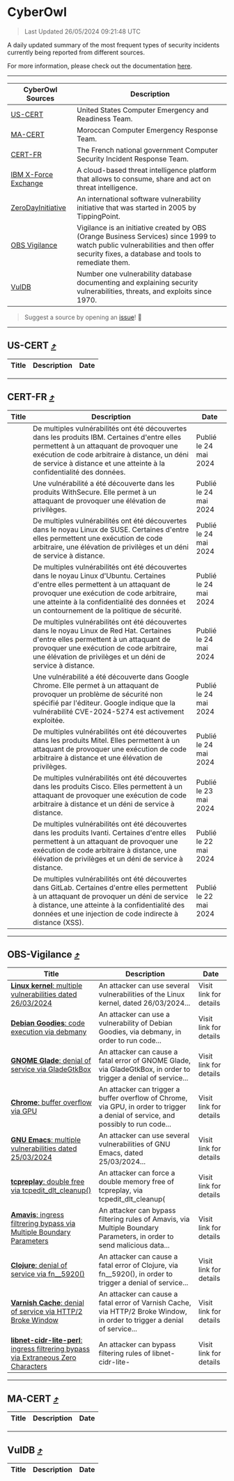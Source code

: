 
 <div id='top'></div>

# CyberOwl

 > Last Updated 26/05/2024 09:21:48 UTC
 
 A daily updated summary of the most frequent types of security incidents currently being reported from different sources.
 
 For more information, please check out the documentation [here](./docs/README.md).
 
 ---
 |CyberOwl Sources|Description|
 |---|---|
 |[US-CERT](#us-cert-arrow_heading_up)|United States Computer Emergency and Readiness Team.|
 |[MA-CERT](#ma-cert-arrow_heading_up)|Moroccan Computer Emergency Response Team.|
 |[CERT-FR](#cert-fr-arrow_heading_up)|The French national government Computer Security Incident Response Team.|
 |[IBM X-Force Exchange](#ibmcloud-arrow_heading_up)|A cloud-based threat intelligence platform that allows to consume, share and act on threat intelligence.|
 |[ZeroDayInitiative](#zerodayinitiative-arrow_heading_up)|An international software vulnerability initiative that was started in 2005 by TippingPoint.|
 |[OBS Vigilance](#obs-vigilance-arrow_heading_up)|Vigilance is an initiative created by OBS (Orange Business Services) since 1999 to watch public vulnerabilities and then offer security fixes, a database and tools to remediate them.|
 |[VulDB](#vuldb-arrow_heading_up)|Number one vulnerability database documenting and explaining security vulnerabilities, threats, and exploits since 1970.|
 
 > Suggest a source by opening an [issue](https://github.com/karimhabush/cyberowl/issues)! :raised_hands:
 ---

## US-CERT [:arrow_heading_up:](#cyberowl)

 |Title|Description|Date|
 |---|---|---|
 
 ---

## CERT-FR [:arrow_heading_up:](#cyberowl)

 |Title|Description|Date|
 |---|---|---|
 |[](https://www.cert.ssi.gouv.fr/avis/CERTFR-2024-AVI-0442/)|De multiples vulnérabilités ont été découvertes dans les produits IBM. Certaines d'entre elles permettent à un attaquant de provoquer une exécution de code arbitraire à distance, un déni de service à distance et une atteinte à la confidentialité des données.|Publié le 24 mai 2024|
 |[](https://www.cert.ssi.gouv.fr/avis/CERTFR-2024-AVI-0441/)|Une vulnérabilité a été découverte dans les produits WithSecure. Elle permet à un attaquant de provoquer une élévation de privilèges.|Publié le 24 mai 2024|
 |[](https://www.cert.ssi.gouv.fr/avis/CERTFR-2024-AVI-0440/)|De multiples vulnérabilités ont été découvertes dans le noyau Linux de SUSE. Certaines d'entre elles permettent une exécution de code arbitraire, une élévation de privilèges et un déni de service à distance.|Publié le 24 mai 2024|
 |[](https://www.cert.ssi.gouv.fr/avis/CERTFR-2024-AVI-0439/)|De multiples vulnérabilités ont été découvertes dans le noyau Linux d'Ubuntu. Certaines d'entre elles permettent à un attaquant de provoquer une exécution de code arbitraire, une atteinte à la confidentialité des données et un contournement de la politique de sécurité.|Publié le 24 mai 2024|
 |[](https://www.cert.ssi.gouv.fr/avis/CERTFR-2024-AVI-0438/)|De multiples vulnérabilités ont été découvertes dans le noyau Linux de Red Hat. Certaines d'entre elles permettent à un attaquant de provoquer une exécution de code arbitraire, une élévation de privilèges et un déni de service à distance.|Publié le 24 mai 2024|
 |[](https://www.cert.ssi.gouv.fr/avis/CERTFR-2024-AVI-0437/)|Une vulnérabilité a été découverte dans Google Chrome. Elle permet à un attaquant de provoquer un problème de sécurité non spécifié par l'éditeur. Google indique que la vulnérabilité CVE-2024-5274 est activement exploitée.|Publié le 24 mai 2024|
 |[](https://www.cert.ssi.gouv.fr/avis/CERTFR-2024-AVI-0436/)|De multiples vulnérabilités ont été découvertes dans les produits Mitel. Elles permettent à un attaquant de provoquer une exécution de code arbitraire à distance et une élévation de privilèges.|Publié le 24 mai 2024|
 |[](https://www.cert.ssi.gouv.fr/avis/CERTFR-2024-AVI-0435/)|De multiples vulnérabilités ont été découvertes dans les produits Cisco. Elles permettent à un attaquant de provoquer une exécution de code arbitraire à distance et un déni de service à distance.|Publié le 23 mai 2024|
 |[](https://www.cert.ssi.gouv.fr/avis/CERTFR-2024-AVI-0434/)|De multiples vulnérabilités ont été découvertes dans les produits Ivanti. Certaines d'entre elles permettent à un attaquant de provoquer une exécution de code arbitraire à distance, une élévation de privilèges et un déni de service à distance.|Publié le 22 mai 2024|
 |[](https://www.cert.ssi.gouv.fr/avis/CERTFR-2024-AVI-0433/)|De multiples vulnérabilités ont été découvertes dans GitLab. Certaines d'entre elles permettent à un attaquant de provoquer un déni de service à distance, une atteinte à la confidentialité des données et une injection de code indirecte à distance (XSS).|Publié le 22 mai 2024|
 
 ---

## OBS-Vigilance [:arrow_heading_up:](#cyberowl)

 |Title|Description|Date|
 |---|---|---|
 |[<a href="https://vigilance.fr/vulnerability/Linux-kernel-multiple-vulnerabilities-dated-26-03-2024-43867" class="noirorange"><b>Linux kernel</b>: multiple vulnerabilities dated 26/03/2024</a>](https://vigilance.fr/vulnerability/Linux-kernel-multiple-vulnerabilities-dated-26-03-2024-43867)|An attacker can use several vulnerabilities of the Linux kernel, dated 26/03/2024...|Visit link for details|
 |[<a href="https://vigilance.fr/vulnerability/Debian-Goodies-code-execution-via-debmany-43865" class="noirorange"><b>Debian Goodies</b>: code execution via debmany</a>](https://vigilance.fr/vulnerability/Debian-Goodies-code-execution-via-debmany-43865)|An attacker can use a vulnerability of Debian Goodies, via debmany, in order to run code...|Visit link for details|
 |[<a href="https://vigilance.fr/vulnerability/GNOME-Glade-denial-of-service-via-GladeGtkBox-43864" class="noirorange"><b>GNOME Glade</b>: denial of service via GladeGtkBox</a>](https://vigilance.fr/vulnerability/GNOME-Glade-denial-of-service-via-GladeGtkBox-43864)|An attacker can cause a fatal error of GNOME Glade, via GladeGtkBox, in order to trigger a denial of service...|Visit link for details|
 |[<a href="https://vigilance.fr/vulnerability/Chrome-buffer-overflow-via-GPU-39958" class="noirorange"><b>Chrome</b>: buffer overflow via GPU</a>](https://vigilance.fr/vulnerability/Chrome-buffer-overflow-via-GPU-39958)|An attacker can trigger a buffer overflow of Chrome, via GPU, in order to trigger a denial of service, and possibly to run code...|Visit link for details|
 |[<a href="https://vigilance.fr/vulnerability/GNU-Emacs-multiple-vulnerabilities-dated-25-03-2024-43862" class="noirorange"><b>GNU Emacs</b>: multiple vulnerabilities dated 25/03/2024</a>](https://vigilance.fr/vulnerability/GNU-Emacs-multiple-vulnerabilities-dated-25-03-2024-43862)|An attacker can use several vulnerabilities of GNU Emacs, dated 25/03/2024...|Visit link for details|
 |[<a href="https://vigilance.fr/vulnerability/tcpreplay-double-free-via-tcpedit-dlt-cleanup-43859" class="noirorange"><b>tcpreplay</b>: double free via tcpedit_dlt_cleanup(<wbr>)</wbr></a>](https://vigilance.fr/vulnerability/tcpreplay-double-free-via-tcpedit-dlt-cleanup-43859)|An attacker can force a double memory free of tcpreplay, via tcpedit_dlt_cleanup(|Visit link for details|
 |[<a href="https://vigilance.fr/vulnerability/Amavis-ingress-filtrering-bypass-via-Multiple-Boundary-Parameters-43857" class="noirorange"><b>Amavis</b>: ingress filtrering bypass via Multiple Boundary Parameters</a>](https://vigilance.fr/vulnerability/Amavis-ingress-filtrering-bypass-via-Multiple-Boundary-Parameters-43857)|An attacker can bypass filtering rules of Amavis, via Multiple Boundary Parameters, in order to send malicious data...|Visit link for details|
 |[<a href="https://vigilance.fr/vulnerability/Clojure-denial-of-service-via-fn-5920-43858" class="noirorange"><b>Clojure</b>: denial of service via fn__5920()</a>](https://vigilance.fr/vulnerability/Clojure-denial-of-service-via-fn-5920-43858)|An attacker can cause a fatal error of Clojure, via fn__5920(), in order to trigger a denial of service...|Visit link for details|
 |[<a href="https://vigilance.fr/vulnerability/Varnish-Cache-denial-of-service-via-HTTP-2-Broke-Window-43861" class="noirorange"><b>Varnish Cache</b>: denial of service via HTTP/2 Broke Window</a>](https://vigilance.fr/vulnerability/Varnish-Cache-denial-of-service-via-HTTP-2-Broke-Window-43861)|An attacker can cause a fatal error of Varnish Cache, via HTTP/2 Broke Window, in order to trigger a denial of service...|Visit link for details|
 |[<a href="https://vigilance.fr/vulnerability/libnet-cidr-lite-perl-ingress-filtrering-bypass-via-Extraneous-Zero-Characters-43856" class="noirorange"><b>libnet-cidr-lite-<wbr>perl</wbr></b>: ingress filtrering bypass via Extraneous Zero Characters</a>](https://vigilance.fr/vulnerability/libnet-cidr-lite-perl-ingress-filtrering-bypass-via-Extraneous-Zero-Characters-43856)|An attacker can bypass filtering rules of libnet-cidr-lite-|Visit link for details|
 
 ---

## MA-CERT [:arrow_heading_up:](#cyberowl)

 |Title|Description|Date|
 |---|---|---|
 
 ---

## VulDB [:arrow_heading_up:](#cyberowl)

 |Title|Description|Date|
 |---|---|---|
 